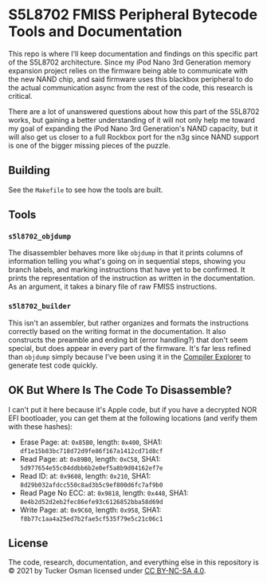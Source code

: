 # S5L8702 FMISS Peripheral Bytecode Tools and Documentation
This repo is where I'll keep documentation and findings on this specific part of the S5L8702 architecture. Since my iPod Nano 3rd Generation memory expansion project relies on the firmware being able to communicate with the new NAND chip, and said firmware uses this blackbox peripheral to do the actual communication async from the rest of the code, this research is critical.

There are a lot of unanswered questions about how this part of the S5L8702 works, but gaining a better understanding of it will not only help me toward my goal of expanding the iPod Nano 3rd Generation's NAND capacity, but it will also get us closer to a full Rockbox port for the n3g since NAND support is one of the bigger missing pieces of the puzzle.

## Building
See the `Makefile` to see how the tools are built.

## Tools
### `s5l8702_objdump`
The disassembler behaves more like `objdump` in that it prints columns of information telling you what's going on in sequential steps, showing you branch labels, and marking instructions that have yet to be confirmed. It prints the representation of the instruction as written in the documentation. As an argument, it takes a binary file of raw FMISS instructions.

### `s5l8702_builder`
This isn't an assembler, but rather organizes and formats the instructions correctly based on the writing format in the documentation. It also constructs the preamble and ending bit (error handling?) that don't seem special, but does appear in every part of the firmware. It's far less refined than `objdump` simply because I've been using it in the [Compiler Explorer](https://godbolt.org/) to generate test code quickly.

## OK But Where Is The Code To Disassemble?
I can't put it here because it's Apple code, but if you have a decrypted NOR EFI bootloader, you can get them at the following locations (and verify them with these hashes):
 - Erase Page: at: `0x85B0`, length: `0x400`, SHA1: `df1e15b83bc718d72d9fe86f167a1412cd71d8cf`
 - Read Page: at: `0x89B0`, length: `0xC58`, SHA1: `5d977654e55c04ddbb6b2e0ef5a8b9d04162ef7e`
 - Read ID: at: `0x9608`, length: `0x210`, SHA1: `8d29b032afdcc550c8ad3b5c9ef800d6fc7af9b0`
 - Read Page No ECC: at: `0x9818`, length: `0x448`, SHA1: `8e4b2d52d2eb2fec86efe93c6126852bba58d69d`
 - Write Page: at: `0x9C60`, length: `0x958`, SHA1: `f8b77c1aa4a25ed7b2fae5cf535f79e5c21c06c1`

## License
The code, research, documentation, and everything else in this repository is © 2021 by Tucker Osman licensed under [CC BY-NC-SA 4.0](https://creativecommons.org/licenses/by-nc-sa/4.0/). 